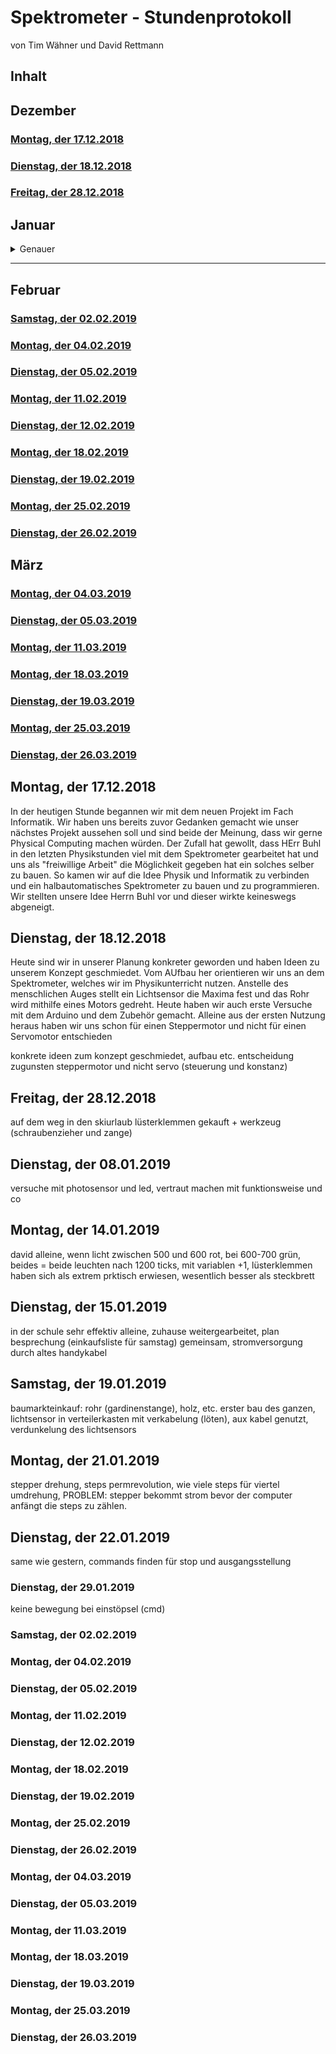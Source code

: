 
# Spektrometer - Stundenprotokoll 
 von Tim Wähner und David Rettmann 

## Inhalt

## Dezember

### [Montag, der 17.12.2018](#1)
### [Dienstag, der 18.12.2018](#2)
### [Freitag, der 28.12.2018](3)

## Januar

<details>
 <summary>Genauer</summary>
 
### [Dienstag, der 08.01.2019](#4)
### [Montag, der 14.01.2019](#5) 
### [Dienstag, der 15.01.2019](#6)
### [Samstag, der 19.01.2019](#7)
### [Montag, der 21.01.2019](#8)
### [Dienstag, der 22.01.2019](#9)
### [Dienstag, der 29.01.2019](#10)
 </details> <hr>

## Februar

### [Samstag, der 02.02.2019](#11)
### [Montag, der 04.02.2019](#12)
### [Dienstag, der 05.02.2019](#13)
### [Montag, der 11.02.2019](#14)
### [Dienstag, der 12.02.2019](#15)
### [Montag, der 18.02.2019](#16)
### [Dienstag, der 19.02.2019](#17)
### [Montag, der 25.02.2019](#18)
### [Dienstag, der 26.02.2019](#19)

## März

### [Montag, der 04.03.2019](#20)
### [Dienstag, der 05.03.2019](#21)
### [Montag, der 11.03.2019](#22)
### [Montag, der 18.03.2019](#23)
### [Dienstag, der 19.03.2019](#24)
### [Montag, der 25.03.2019](#25)
### [Dienstag, der 26.03.2019](#26)

## Montag, der 17.12.2018<a name="1"></a>

In der heutigen Stunde begannen wir mit dem neuen Projekt im Fach Informatik. Wir haben uns bereits zuvor Gedanken gemacht wie unser nächstes Projekt aussehen soll und sind beide der Meinung, dass wir gerne Physical Computing machen würden. Der Zufall hat gewollt, dass HErr Buhl in den letzten Physikstunden viel mit dem Spektrometer gearbeitet hat und uns als "freiwillige Arbeit" die Möglichkeit gegeben hat ein solches selber zu bauen. So kamen wir auf die Idee Physik und Informatik zu verbinden und ein halbautomatisches Spektrometer zu bauen und zu programmieren. Wir stellten unsere Idee Herrn Buhl vor und dieser wirkte keineswegs abgeneigt.

## Dienstag, der 18.12.2018<a name="2"></a>

Heute sind wir in unserer Planung konkreter geworden und haben Ideen zu unserem Konzept geschmiedet. Vom AUfbau her orientieren wir uns an dem Spektrometer, welches wir im Physikunterricht nutzen. Anstelle des menschlichen Auges stellt ein Lichtsensor die Maxima fest und das Rohr wird mithilfe eines Motors gedreht. Heute haben wir auch erste Versuche mit dem Arduino und dem Zubehör gemacht. Alleine aus der ersten Nutzung heraus haben wir uns schon für einen Steppermotor und nicht für einen Servomotor entschieden 

konkrete ideen zum konzept geschmiedet, aufbau etc. entscheidung zugunsten steppermotor und nicht servo (steuerung und konstanz) 

## Freitag, der 28.12.2018<a name="3"></a>

auf dem weg in den skiurlaub lüsterklemmen gekauft + werkzeug (schraubenzieher und zange)

## Dienstag, der 08.01.2019<a name="4"></a>

versuche mit photosensor und led, vertraut machen mit funktionsweise und co 

## Montag, der 14.01.2019<a name="5"></a>

david alleine, wenn licht zwischen 500 und 600 rot, bei 600-700 grün, beides = beide leuchten nach 1200 ticks, mit variablen +1, lüsterklemmen haben sich als extrem prktisch erwiesen, wesentlich besser als steckbrett

## Dienstag, der 15.01.2019<a name="6"></a>

in der schule sehr effektiv alleine, zuhause weitergearbeitet, plan besprechung (einkaufsliste für samstag) gemeinsam, stromversorgung durch altes handykabel

## Samstag, der 19.01.2019<a name="7"></a>

baumarkteinkauf: rohr (gardinenstange), holz, etc. erster bau des ganzen, lichtsensor in verteilerkasten mit verkabelung (löten), aux kabel genutzt, verdunkelung des lichtsensors

## Montag, der 21.01.2019<a name="8"></a>

stepper drehung, steps permrevolution, wie viele steps für viertel umdrehung, PROBLEM: stepper bekommt strom bevor der computer anfängt die steps zu zählen. 

## Dienstag, der 22.01.2019<a name="9"></a>

same wie gestern, commands finden für stop und ausgangsstellung 

### Dienstag, der 29.01.2019<a name="10"></a>

keine bewegung bei einstöpsel (cmd) 

### Samstag, der 02.02.2019<a name="11"></a>

### Montag, der 04.02.2019<a name="12"></a>

### Dienstag, der 05.02.2019<a name="13"></a>

### Montag, der 11.02.2019<a name="14"></a>

### Dienstag, der 12.02.2019<a name="15"></a>

### Montag, der 18.02.2019<a name="16"></a>

### Dienstag, der 19.02.2019<a name="17"></a>

### Montag, der 25.02.2019<a name="18"></a>

### Dienstag, der 26.02.2019<a name="19"></a>

### Montag, der 04.03.2019<a name="20"></a>

### Dienstag, der 05.03.2019<a name="21"></a>

### Montag, der 11.03.2019<a name="22"></a>

### Montag, der 18.03.2019<a name="23"></a>

### Dienstag, der 19.03.2019<a name="24"></a>

### Montag, der 25.03.2019<a name="25"></a>

### Dienstag, der 26.03.2019<a name="26"></a>
